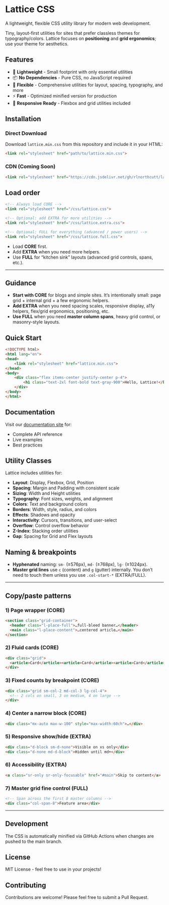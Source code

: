 # Lattice CSS

A lightweight, flexible CSS utility library for modern web development.

Tiny, layout-first utilities for sites that prefer classless themes for typography/colors. Lattice focuses on **positioning** and **grid ergonomics**; use your theme for aesthetics.

## Features

- 🚀 **Lightweight** - Small footprint with only essential utilities
- 📦 **No Dependencies** - Pure CSS, no JavaScript required
- 🎨 **Flexible** - Comprehensive utilities for layout, spacing, typography, and more
- ⚡ **Fast** - Optimized minified version for production
- 📱 **Responsive Ready** - Flexbox and grid utilities included

## Installation

### Direct Download

Download `lattice.min.css` from this repository and include it in your HTML:

```html
<link rel="stylesheet" href="path/to/lattice.min.css">
```

### CDN (Coming Soon)

```html
<link rel="stylesheet" href="https://cdn.jsdelivr.net/gh/rlnorthcutt/lattice/lattice.min.css">
```

## Load order

```html
<!-- Always load CORE -->
<link rel="stylesheet" href="/css/lattice.css">

<!-- Optional: add EXTRA for more utilities -->
<link rel="stylesheet" href="/css/lattice.extra.css">

<!-- Optional: FULL for everything (advanced / power users) -->
<link rel="stylesheet" href="/css/lattice.full.css">
```

* Load **CORE** first.
* Add **EXTRA** when you need more helpers.
* Use **FULL** for “kitchen sink” layouts (advanced grid controls, spans, etc.).

---

## Guidance

* **Start with CORE** for blogs and simple sites. It’s intentionally small: page grid + internal grid + a few ergonomic helpers.
* **Add EXTRA** when you need spacing scales, responsive display, a11y helpers, flex/grid ergonomics, positioning, etc.
* **Use FULL** when you need **master column spans**, heavy grid control, or masonry-style layouts.

## Quick Start

```html
<!DOCTYPE html>
<html lang="en">
<head>
    <link rel="stylesheet" href="lattice.min.css">
</head>
<body>
    <div class="flex items-center justify-center p-4">
        <h1 class="text-2xl font-bold text-gray-900">Hello, Lattice!</h1>
    </div>
</body>
</html>
```

## Documentation

Visit our [documentation site](https://rlnorthcutt.github.io/lattice/) for:

- Complete API reference
- Live examples
- Best practices

## Utility Classes

Lattice includes utilities for:

- **Layout**: Display, Flexbox, Grid, Position
- **Spacing**: Margin and Padding with consistent scale
- **Sizing**: Width and Height utilities
- **Typography**: Font sizes, weights, and alignment
- **Colors**: Text and background colors
- **Borders**: Width, style, radius, and colors
- **Effects**: Shadows and opacity
- **Interactivity**: Cursors, transitions, and user-select
- **Overflow**: Control overflow behavior
- **Z-Index**: Stacking order utilities
- **Gap**: Spacing for Grid and Flex layouts

## Naming & breakpoints

* **Hyphenated** naming: `sm-` (≥576px), `md-` (≥768px), `lg-` (≥1024px).
* **Master grid lines** use `c` (content) and `g` (gutter) internally. You don’t need to touch them unless you use `.col-start-*` (EXTRA/FULL).

---

## Copy/paste patterns

### 1) Page wrapper (CORE)

```html
<section class="grid-container">
  <header class="l-place-full">…full-bleed banner…</header>
  <main class="l-place-content">…centered article…</main>
</section>
```

### 2) Fluid cards (CORE)

```html
<div class="grid">
  <article>Card</article><article>Card</article><article>Card</article>
</div>
```

### 3) Fixed counts by breakpoint (CORE)

```html
<div class="grid sm-col-2 md-col-3 lg-col-4">
  <!-- 2 cols on small, 3 on medium, 4 on large -->
</div>
```

### 4) Center a narrow block (CORE)

```html
<div class="mx-auto max-w-100" style="max-width:60ch">…</div>
```

### 5) Responsive show/hide (EXTRA)

```html
<div class="d-block sm-d-none">Visible on xs only</div>
<div class="d-none md-d-block">Hidden until md+</div>
```

### 6) Accessibility (EXTRA)

```html
<a class="sr-only sr-only-focusable" href="#main">Skip to content</a>
```

### 7) Master grid fine control (FULL)

```html
<!-- Span across the first 8 master columns -->
<div class="col-span-8">Feature area</div>
```

---



## Development

The CSS is automatically minified via GitHub Actions when changes are pushed to the main branch.

## License

MIT License - feel free to use in your projects!

## Contributing

Contributions are welcome! Please feel free to submit a Pull Request.
